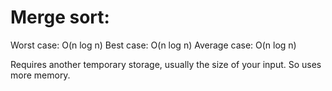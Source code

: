 # Merge sort:

Worst case: O(n log n)
Best case: O(n log n)
Average case: O(n log n)

Requires another temporary storage, usually the size of your input. So uses more memory.